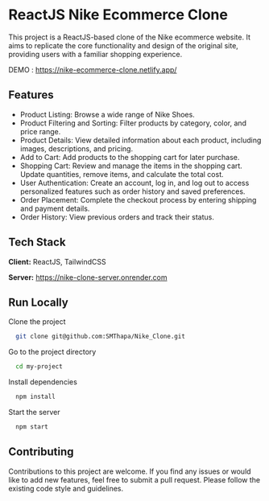 
# ReactJS Nike Ecommerce Clone

This project is a ReactJS-based clone of the Nike ecommerce website. It aims to replicate the core functionality and design of the original site, providing users with a familiar shopping experience.

DEMO : https://nike-ecommerce-clone.netlify.app/


## Features

- Product Listing: Browse a wide range of Nike Shoes.
- Product Filtering and Sorting: Filter products by category, color, and price range.
- Product Details: View detailed information about each product, including images, descriptions, and pricing.
- Add to Cart: Add products to the shopping cart for later purchase.
- Shopping Cart: Review and manage the items in the shopping cart. Update quantities, remove items, and calculate the total cost.
- User Authentication: Create an account, log in, and log out to access personalized features such as order history and saved preferences.
- Order Placement: Complete the checkout process by entering shipping and payment details.
- Order History: View previous orders and track their status.
## Tech Stack

**Client:** ReactJS, TailwindCSS

**Server:** https://nike-clone-server.onrender.com


## Run Locally

Clone the project

```bash
  git clone git@github.com:SMThapa/Nike_Clone.git
```

Go to the project directory

```bash
  cd my-project
```

Install dependencies

```bash
  npm install
```

Start the server

```bash
  npm start
```


## Contributing

Contributions to this project are welcome. If you find any issues or would like to add new features, feel free to submit a pull request. Please follow the existing code style and guidelines.

